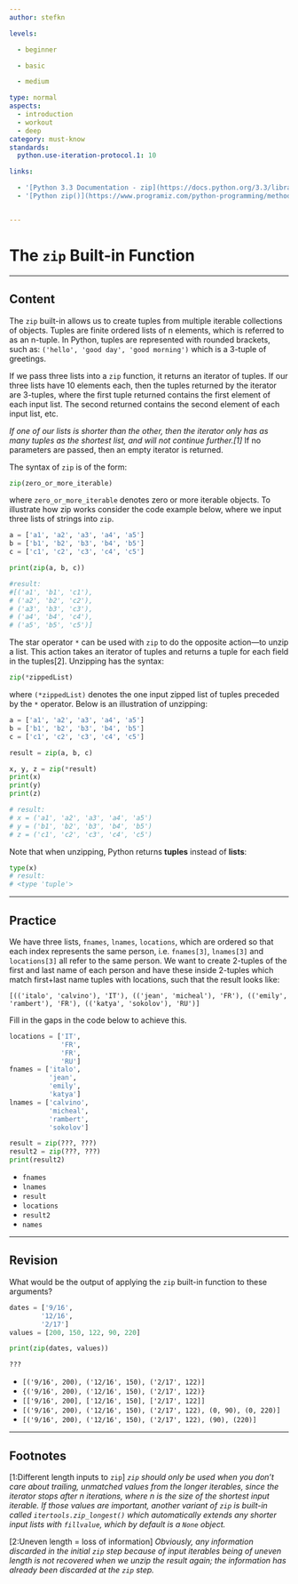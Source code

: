 ```yaml
---
author: stefkn

levels:

  - beginner

  - basic

  - medium

type: normal
aspects:
  - introduction
  - workout
  - deep
category: must-know
standards:
  python.use-iteration-protocol.1: 10

links:

  - '[Python 3.3 Documentation - zip](https://docs.python.org/3.3/library/functions.html#zip){website}'
  - '[Python zip()](https://www.programiz.com/python-programming/methods/built-in/zip){website}'


---
```


# The `zip` Built-in Function

---
## Content

The `zip` built-in allows us to create tuples from multiple iterable collections of objects. Tuples are finite ordered lists of n elements, which is referred to as an n-tuple. In Python, tuples are represented with rounded brackets, such as: `('hello', 'good day', 'good morning')` which is a 3-tuple of greetings.

If we pass three lists into a `zip` function, it returns an iterator of tuples. If our three lists have 10 elements each, then the tuples returned by the iterator are 3-tuples, where the first tuple returned contains the first element of each input list. The second returned contains the second element of each input list, etc.

*If one of our lists is shorter than the other, then the iterator only has as many tuples as the shortest list, and will not continue further.[1]* If no parameters are passed, then an empty iterator is returned.

The syntax of `zip` is of the form:

```python
zip(zero_or_more_iterable)
```

where `zero_or_more_iterable` denotes zero or more iterable objects. To illustrate how zip works consider the code example below, where we input three lists of strings into `zip`.

```python
a = ['a1', 'a2', 'a3', 'a4', 'a5']
b = ['b1', 'b2', 'b3', 'b4', 'b5']
c = ['c1', 'c2', 'c3', 'c4', 'c5']

print(zip(a, b, c))

#result:
#[('a1', 'b1', 'c1'),
# ('a2', 'b2', 'c2'),
# ('a3', 'b3', 'c3'),
# ('a4', 'b4', 'c4'),
# ('a5', 'b5', 'c5')]
```

The star operator `*` can be used with `zip` to do the opposite action&mdash;to unzip a list. This action takes an iterator of tuples and returns a tuple for each field in the tuples[2]. Unzipping has the syntax:

```python
zip(*zippedList)
```

where `(*zippedList)` denotes the one input zipped list of tuples preceded by the `*` operator. Below is an illustration of unzipping:

```python
a = ['a1', 'a2', 'a3', 'a4', 'a5']
b = ['b1', 'b2', 'b3', 'b4', 'b5']
c = ['c1', 'c2', 'c3', 'c4', 'c5']

result = zip(a, b, c)

x, y, z = zip(*result)
print(x)
print(y)
print(z)

# result:
# x = ('a1', 'a2', 'a3', 'a4', 'a5')
# y = ('b1', 'b2', 'b3', 'b4', 'b5')
# z = ('c1', 'c2', 'c3', 'c4', 'c5')
```

Note that when unzipping, Python returns **tuples** instead of **lists**:

```py
type(x)
# result:
# <type 'tuple'>
```

---
## Practice

We have three lists, `fnames`, `lnames`, `locations`, which are ordered so that each index represents the same person, i.e. `fnames[3]`, `lnames[3]` and `locations[3]` all refer to the same person. We want to create 2-tuples of the first and last name of each person and have these inside 2-tuples which match first+last name tuples with locations, such that the result looks like:

`[(('italo', 'calvino'), 'IT'),
  (('jean', 'micheal'), 'FR'),
  (('emily', 'rambert'), 'FR'),
  (('katya', 'sokolov'), 'RU')]`

Fill in the gaps in the code below to achieve this.

```python
locations = ['IT',
             'FR',
             'FR',
             'RU']
fnames = ['italo',
          'jean',
          'emily',
          'katya']
lnames = ['calvino',
          'micheal',
          'rambert',
          'sokolov']

result = zip(???, ???)
result2 = zip(???, ???)
print(result2)
```


* `fnames`
* `lnames`
* `result`
* `locations`
* `result2`
* `names`

---
## Revision

What would be the output of applying the `zip` built-in function to these arguments?

```python
dates = ['9/16',
        '12/16',
        '2/17']
values = [200, 150, 122, 90, 220]

print(zip(dates, values))

???
```


* `[('9/16', 200), ('12/16', 150), ('2/17', 122)]`
* `{('9/16', 200), ('12/16', 150), ('2/17', 122)}`
* `[['9/16', 200], ['12/16', 150], ['2/17', 122]]`
* `[('9/16', 200), ('12/16', 150), ('2/17', 122), (0, 90), (0, 220)]`
* `[('9/16', 200), ('12/16', 150), ('2/17', 122), (90), (220)]`

---
## Footnotes
[1:Different length inputs to `zip`]
*`zip` should only be used when you don’t care about trailing, unmatched values from the longer iterables, since the iterator stops after n iterations, where n is the size of the shortest input iterable. If those values are important, another variant of `zip` is built-in called  `itertools.zip_longest()` which automatically extends any shorter input lists with `fillvalue`, which by default is a `None` object.*

[2:Uneven length = loss of information]
*Obviously, any information discarded in the initial `zip` step because of input iterables being of uneven length is not recovered when we unzip the result again; the information has already been discarded at the `zip` step.*
